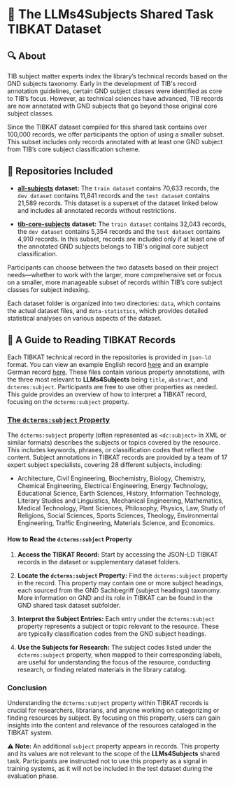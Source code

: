 # 📑 The **LLMs4Subjects** Shared Task TIBKAT Dataset

## 🔍 About

TIB subject matter experts index the library’s technical records based on the GND subjects taxonomy. Early in the development of TIB's record annotation guidelines, certain GND subject classes were identified as core to TIB’s focus. However, as technical sciences have advanced, TIB records are now annotated with GND subjects that go beyond those original core subject classes.

Since the TIBKAT dataset compiled for this shared task contains over 100,000 records, we offer participants the option of using a smaller subset. This subset includes only records annotated with at least one GND subject from TIB’s core subject classification scheme.

## 📂 Repositories Included

- [**all-subjects**](https://github.com/jd-coderepos/llms4subjects/tree/main/shared-task-datasets/TIBKAT/all-subjects) **dataset:** The `train dataset` contains 70,633 records, the `dev dataset` contains 11,841 records and the `test dataset` contains 21,589 records. This dataset is a superset of the dataset linked below and includes all annotated records without restrictions.

- [**tib-core-subjects**](https://github.com/jd-coderepos/llms4subjects/tree/main/shared-task-datasets/TIBKAT/tib-core-subjects) **dataset:** The `train dataset` contains 32,043 records, the `dev dataset` contains 5,354 records and the `test dataset` contains 4,910 records. In this subset, records are included only if at least one of the annotated GND subjects belongs to TIB's original core subject classification.

Participants can choose between the two datasets based on their project needs—whether to work with the larger, more comprehensive set or focus on a smaller, more manageable subset of records within TIB’s core subject classes for subject indexing.

Each dataset folder is organized into two directories: `data`, which contains the actual dataset files, and `data-statistics`, which provides detailed statistical analyses on various aspects of the dataset.

## 🧐 A Guide to Reading TIBKAT Records

Each TIBKAT technical record in the repositories is provided in `json-ld` format. You can view an example English record [here](https://github.com/jd-coderepos/llms4subjects/blob/main/shared-task-datasets/TIBKAT/all-subjects/data/train/Article/en/3A1499846525.jsonld) and an example German record [here](https://github.com/jd-coderepos/llms4subjects/blob/main/shared-task-datasets/TIBKAT/all-subjects/data/train/Article/de/3A168396733X.jsonld). These files contain various property annotations, with the three most relevant to **LLMs4Subjects** being `title`, `abstract`, and `dcterms:subject`. Participants are free to use other properties as needed. This guide provides an overview of how to interpret a TIBKAT record, focusing on the `dcterms:subject` property.

### [The `dcterms:subject` Property](#how-to-subjects)

The `dcterms:subject` property (often represented as `<dc:subject>` in XML or similar formats) describes the subjects or topics covered by the resource. This includes keywords, phrases, or classification codes that reflect the content. Subject annotations in TIBKAT records are provided by a team of 17 expert subject specialists, covering 28 different subjects, including:

- Architecture, Civil Engineering, Biochemistry, Biology, Chemistry, Chemical Engineering, Electrical Engineering, Energy Technology, Educational Science, Earth Sciences, History, Information Technology, Literary Studies and Linguistics, Mechanical Engineering, Mathematics, Medical Technology, Plant Sciences, Philosophy, Physics, Law, Study of Religions, Social Sciences, Sports Sciences, Theology, Environmental Engineering, Traffic Engineering, Materials Science, and Economics.

#### How to Read the `dcterms:subject` Property

1. **Access the TIBKAT Record:** Start by accessing the JSON-LD TIBKAT records in the dataset or supplementary dataset folders.

2. **Locate the `dcterms:subject` Property:** Find the `dcterms:subject` property in the record. This property may contain one or more subject headings, each sourced from the GND Sachbegriff (subject headings) taxonomy. More information on GND and its role in TIBKAT can be found in the GND shared task dataset subfolder.

3. **Interpret the Subject Entries:** Each entry under the `dcterms:subject` property represents a subject or topic relevant to the resource. These are typically classification codes from the GND subject headings.

4. **Use the Subjects for Research:** The subject codes listed under the `dcterms:subject` property, when mapped to their corresponding labels, are useful for understanding the focus of the resource, conducting research, or finding related materials in the library catalog.

### Conclusion

Understanding the `dcterms:subject` property within TIBKAT records is crucial for researchers, librarians, and anyone working on categorizing or finding resources by subject. By focusing on this property, users can gain insights into the content and relevance of the resources cataloged in the TIBKAT system.

**⚠️ Note:** An additional `subject` property appears in records. This property and its values are not relevant to the scope of the **LLMs4Subjects** shared task. Participants are instructed not to use this property as a signal in training systems, as it will not be included in the test dataset during the evaluation phase.
